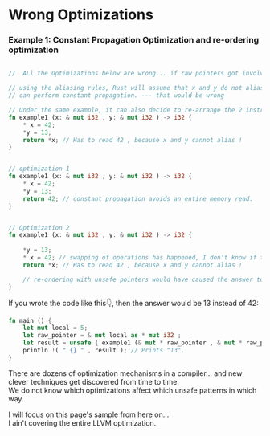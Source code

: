 # Wrong Optimizations


### Example 1: Constant Propagation Optimization and re-ordering optimization
```rust

//  ALl the Optimizations below are wrong... if raw pointers got involved.  

// using the aliasing rules, Rust will assume that x and y do not alias and thus, it
// can perform constant propagation. --- that would be wrong

// Under the same example, it can also decide to re-arrange the 2 instructions and there should be no problem (wrong also)
fn example1 (x: & mut i32 , y: & mut i32 ) -> i32 {
    * x = 42;
    *y = 13;
    return *x; // Has to read 42 , because x and y cannot alias !
}


// optimization 1
fn example1 (x: & mut i32 , y: & mut i32 ) -> i32 {
    * x = 42;
    *y = 13;
    return 42; // constant propagation avoids an entire memory read.
}


// Optimization 2
fn example1 (x: & mut i32 , y: & mut i32 ) -> i32 {
    
    *y = 13;
    * x = 42; // swapping of operations has happened, I don't know if that improves performance
    return *x; // Has to read 42 , because x and y cannot alias !

    // re-ordering with unsafe pointers would have caused the answer to be 13, can you see it?
}

```


If you wrote the code like this👇, then the answer would be 13 instead of 42: 
```Rust
fn main () {
    let mut local = 5;
    let raw_pointer = & mut local as * mut i32 ;
    let result = unsafe { example1 (& mut * raw_pointer , & mut * raw_pointer ) };
    println !( " {} " , result ); // Prints "13".
}
```

There are dozens of optimization mechanisms in a compiler... and new clever techniques get discovered from time to time.  
We do not know which optimizations affect which unsafe patterns in which way.  

I will focus on this page's sample from here on...  
I ain't covering the entire LLVM optimization.  